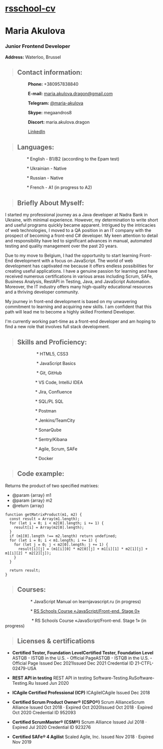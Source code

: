 [rsschool-cv](https://maria-akulova.github.io/rsschool-cv)
===
# Maria Akulova

### **Junior Frontend Developer**  
**Address:** Waterloo, Brussel

> ## Contact information:


                   **Phone:** +380957838840

                   **E-mail:** maria.akulova.dragon@gmail.com

                   **Telegram:** [@maria-akulova](https://t.me/MariaAkulova)

                   **Skype:** megaandros8

                   **Discort:** maria.akulova.dragon

                   [LinkedIn](https://www.linkedin.com/in/maria-akulova-96b12220/)

> ## Languages:


                  * English - B1/B2 (according to the Epam test)

                  * Ukrainian - Native

                  * Russian - Native

                  * French - A1 (in progress to A2)

> ## Briefly About Myself:


I started my professional journey as a Java developer at Nadra Bank in Ukraine, with minimal experience. However, my determination to write short and useful programs quickly became apparent. Intrigued by the intricacies of web technologies, I moved to a QA position in an IT company with the prospect of becoming a front-end C# developer. My keen attention to detail and responsibility have led to significant advances in manual, automated testing and quality management over the past 20 years.

Due to my move to Belgium, I had the opportunity to start learning Front-End development with a focus on JavaScript. The world of web development has captivated me because it offers endless possibilities for creating useful applications. I have a genuine passion for learning and have received numerous certifications in various areas including Scrum, SAFe, Business Analysis, RestAPI in Testing, Java, and JavaScript Automation. Moreover, the IT industry offers many high-quality educational resources and a thriving developer community.

My journey in front-end development is based on my unwavering commitment to learning and acquiring new skills. I am confident that this path will lead me to become a highly skilled Frontend Developer.

I'm currently working part-time as a front-end developer and am hoping to find a new role that involves full stack development.

> ## Skills and Proficiency:


                          * HTML5, CSS3

                          * JavaScript Basics

                          * Git, GitHub

                         * VS Code, IntelliJ IDEA

                         * Jira, Confluence

                         * SQL/PL SQL

                         * Postman

                         * Jenkins/TeamCity

                         * SonarQube

                         * Sentry/Kibana

                         * Agile, Scrum, SAFe

                         * Docker

> ## Code example:


Returns the product of two specified matrixes:


 * @param {array} m1
 * @param {array} m2
 * @return {array}

   
```
function getMatrixProduct(m1, m2) {
  const result = Array(m1.length);
  for (let i = 0; i < m2[0].length; i += 1) {
    result[i] = Array(m2[0].length);
  }
  if (m1[0].length !== m2.length) return undefined;
  for (let i = 0; i < m1.length; i += 1) {
    for (let j = 0; j < m2[0].length; j += 1) {
      result[i][j] = (m1[i][0] * m2[0][j] + m1[i][1] * m2[1][j] + m1[i][2] * m2[2][j]);
    }
  }

  return result;
}
```


> ## Courses:


                     * JavaScript Manual on learnjavascript.ru (in progress)

                     * [RS Schools Course «JavaScript/Front-end. Stage 0»](https://app.rs.school/certificate/6adl7rou)
                     
                     
                     * RS Schools Course «JavaScript/Front-end. Stage 1» (in progress)


> ## **Licenses & certifications**


- **Certified Tester, Foundation LevelCertified Tester, Foundation Level**
ASTQB - ISTQB in the U.S. - Official PageASTQB - ISTQB in the U.S. - Official Page
Issued Dec 2021Issued Dec 2021
Credential ID 21-CTFL-02479-USA

- **REST API in testing**
REST API in testing
Software-Testing.RuSoftware-Testing.Ru
Issued Jun 2020
- **ICAgile Certified Professional (ICP)**
ICAgileICAgile
Issued Dec 2018
- **Certified Scrum Product Owner® (CSPO®)**
Scrum AllianceScrum Alliance
Issued Oct 2018 · Expired Oct 2020Issued Oct 2018 · Expired   Oct 2020
Credential ID 952093

- **Certified ScrumMaster® (CSM®)**
Scrum Alliance
Issued Jul 2018 · Expired Jul 2020
Credential ID 923276

- **Certified SAFe® 4 Agilist**
Scaled Agile, Inc.
Issued Nov 2018 · Expired Nov 2019
